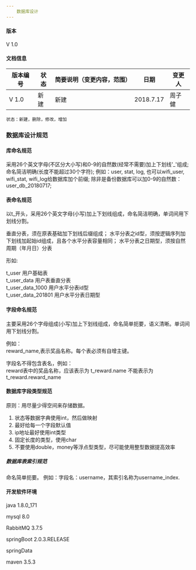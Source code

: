 ```yaml
---
    数据库设计
---
```

#### 版本

 V 1.0
 
####  文档信息

版本编号 | 状态 | 简要说明（变更内容，范围）| 日期 | 变更人
---|--- |--- | --- | ---
V 1.0 | 新建 | 新建 | 2018.7.17| 周子健


```
状态：新建，删除，修改，增加
```

### 数据库设计规范

#### 库命名规范

 采用26个英文字母(不区分大小写)和0-9的自然数(经常不需要)加上下划线'_'组成;命名简洁明确(长度不能超过30个字符);
        例如：user, stat, log, 也可以wifi_user, wifi_stat, wifi_log给数据库加个前缀;
        除非是备份数据库可以加0-9的自然数：user_db_20180717;

#### 表命名规范
以t_开头，采用26个英文字母(小写)加上下划线组成，命名简洁明确，单词间用下划线分割。

垂直分表，须在原表基础加下划线后缀组成；
水平分表之id型，须按逻辑序列加下划线加起始id组成，且各个水平分表容量相同；
水平分表之日期型，须按自然周期（年月日）分表

形如: 

t_user          用户基础表   
t_user_data     用户表垂直分表     
t_user_data_1000 用户水平分表id型  
t_user_data_201801 用户水平分表日期型

#### 字段命名规范
主要采用26个字母组成(小写)加上下划线组成，命名简单扼要，语义清晰。单词间用下划线分割。

例如：  
reward_name,表示奖品名称。每个表必须有自增主键。

字段名不得包含表名，例如：       
reward表中的奖品名称，应该表示为 t_reward.name 不能表示为 t_reward.reward_name


#### 数据库字段类型规范
原则：用尽量少得空间来存储数据。
1. 状态等数据字典使用int，然后做映射
2. 最好给每一个字段默认值
3. ip地址最好使用int类型
4. 固定长度的类型，使用char
5. 不要使用double，money等浮点型类型，尽可能使用整型数据提高效率


##### 数据库表索引规范
命名简单扼要。
例如：字段名：username，其索引名称为username_index.



#### 开发软件环境
java 1.8.0_171

mysql 8.0

RabbitMQ 3.7.5

springBoot 2.0.3.RELEASE

springData

maven 3.5.3





